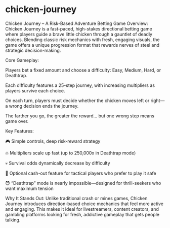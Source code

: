 # chicken-journey 
Chicken Journey – A Risk-Based Adventure Betting Game
Overview:
Chicken Journey is a fast-paced, high-stakes directional betting game where players guide a brave little chicken through a gauntlet of deadly choices. Blending classic risk mechanics with fresh, engaging visuals, the game offers a unique progression format that rewards nerves of steel and strategic decision-making.

Core Gameplay:

Players bet a fixed amount and choose a difficulty: Easy, Medium, Hard, or Deathtrap.

Each difficulty features a 25-step journey, with increasing multipliers as players survive each choice.

On each turn, players must decide whether the chicken moves left or right—a wrong decision ends the journey.

The farther you go, the greater the reward… but one wrong step means game over.

Key Features:

🎮 Simple controls, deep risk-reward strategy

🔥 Multipliers scale up fast (up to 250,000x in Deathtrap mode)

💀 Survival odds dynamically decrease by difficulty

💸 Optional cash-out feature for tactical players who prefer to play it safe

😈 “Deathtrap” mode is nearly impossible—designed for thrill-seekers who want maximum tension

Why It Stands Out:
Unlike traditional crash or mines games, Chicken Journey introduces direction-based choice mechanics that feel more active and engaging. This makes it ideal for livestreamers, content creators, and gambling platforms looking for fresh, addictive gameplay that gets people talking.
